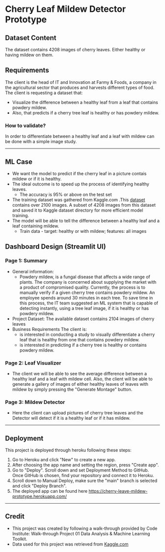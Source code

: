 # Cherry Leaf Mildew Detector Prototype

## Dataset Content

The dataset contains 4208 images of cherry leaves. Either healthy or having mildew on them.

## Requirements

The client is the head of IT and Innovation at Farmy & Foods, a company in the agricultural sector that produces and harvests different types of food. The client is requesting a dataset that:

* Visualize the difference between a healthy leaf from a leaf that contains powdery mildew.
* Also, that predicts if a cherry tree leaf is healthy or has powdery mildew.

### How to validate?

In order to differentiate between a healthy leaf and a leaf with mildew can be done with a simple image study.

<hr>

## ML Case

* We want the model to predict if the cherry leaf in a picture contais mildew or if it is healthy.
* The ideal outcome is to speed up the process of identifying healthy leaves.
  * The accuracy is 95% or above on the test set
* The training dataset was gathered from Kaggle.com .This [dataset](https://www.kaggle.com/datasets/codeinstitute/cherry-leaves) contains over 2100 images. A subset of 4208 images from this dataset and saved it to Kaggle dataset directory for more efficient model training.
* The model will be able to tell the difference between a healthy leaf and a leaf containing mildew.
  * Train data - target: healthy or with mildew; features: all images

## Dashboard Design (Streamlit UI)

### Page 1: Summary

* General information:
  * Powdery mildew, is a fungal disease that affects a wide range of plants.
The company is concerned about supplying the market with a product of compromised quality.
Currently, the process is to manually verify if a given cherry tree contains powdery mildew. An employee spends around 30 minutes in each tree. To save time in this process, the IT team suggested an ML system that is capable of detecting instantly, using a tree leaf image, if it is healthy or has powdery mildew.
* Project Dataset:
The available dataset contains 2104 images of cherry leaves
* Business Requirements
The client is:
  * is interested in conducting a study to visually differentiate a cherry leaf that is healthy from one that contains powdery mildew.
  * is interested in predicting if a cherry tree is healthy or contains powdery mildew.

### Page 2: Leaf Visualizer

* The client we will be able to see the average difference between a healthy leaf and a leaf with mildew cell. Also, the client will be able to generate a gallery of images of either healthy leaves of leaves with mildew by simply pressing the "Generate Montage" button.

### Page 3: Mildew Detector

* Here the client can upload pictures of cherry tree leaves and the Detector will detect if it is a healthy leaf or if it has mildew.

<hr>

## Deployment

This project is deployed through heroku following these steps:

 1. Go to Heroku and click "New" to create a new app.
 2. After choosing the app name and setting the region, press "Create app".
 3. Go to "Deploy". Scroll down and set Deployment Method to GitHub. Once GitHub is chosen, find your repository and connect it to Heroku.
 4. Scroll down to Manual Deploy, make sure the "main" branch is selected and click "Deploy Branch".
 5. The deployed app can be found here <https://cherry-leave-mildew-prototype.herokuapp.com/>

<hr>

## Credit

* This project was created by following a walk-through provided by Code Institute: Walk-through Project 01 Data Analysis & Machine Learning Toolkit.
* Data used for this project was retrieved from [Kaggle.com](https://www.kaggle.com/datasets/codeinstitute/cherry-leaves)
